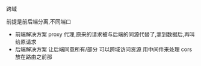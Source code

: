跨域

  前提是前后端分离,不同端口
  - 前端解决方案
  proxy 代理,原来的请求被与后端的同源代替了,拿到数据后,再叫给原请求
  - 后端解决方案
    让后端同意所有/部分 可以跨域访问资源
    用中间件来处理 cors放在路由之前那